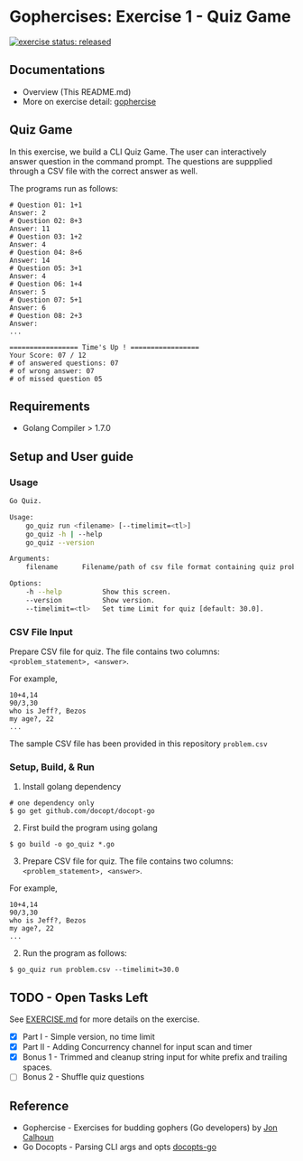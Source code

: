 # Gophercises: Exercise 1 - Quiz Game

[![exercise status: released](https://img.shields.io/badge/exercise%20status-released-green.svg?style=for-the-badge)](https://gophercises.com/exercises/quiz)

## Documentations

* Overview (This README.md)
* More on exercise detail: [gophercise](docs/EXERCISE.md)


## Quiz Game
In this exercise, we build a CLI Quiz Game. The user can interactively answer question in the command prompt. The questions are suppplied through a CSV file with the correct answer as well. 

The programs run as follows:

```
# Question 01: 1+1
Answer: 2
# Question 02: 8+3
Answer: 11
# Question 03: 1+2
Answer: 4
# Question 04: 8+6
Answer: 14
# Question 05: 3+1
Answer: 4
# Question 06: 1+4
Answer: 5
# Question 07: 5+1
Answer: 6
# Question 08: 2+3
Answer: 
...

================= Time's Up ! =================
Your Score: 07 / 12
# of answered questions: 07
# of wrong answer: 07
# of missed question 05
```

## Requirements
* Golang Compiler > 1.7.0

## Setup and User guide 

### Usage

``` bash
Go Quiz.

Usage:
	go_quiz run <filename> [--timelimit=<tl>]
	go_quiz -h | --help
	go_quiz --version

Arguments:
	filename      Filename/path of csv file format containing quiz problem-answer

Options:
	-h --help          Show this screen.
	--version          Show version.
	--timelimit=<tl>   Set time Limit for quiz [default: 30.0].
```

### CSV File Input

Prepare CSV file for quiz. The file contains two columns: `<problem_statement>, <answer>`. 

For example,
```csv
10+4,14
90/3,30
who is Jeff?, Bezos
my age?, 22
...
```
The sample CSV file has been provided in this repository `problem.csv`

### Setup, Build, & Run
1. Install golang dependency
```
# one dependency only
$ go get github.com/docopt/docopt-go
```

2. First build the program using golang
```
$ go build -o go_quiz *.go
```

3. Prepare CSV file for quiz. The file contains two columns: `<problem_statement>, <answer>`. 

For example,
```csv
10+4,14
90/3,30
who is Jeff?, Bezos
my age?, 22
...
```

2. Run the program as follows:
```
$ go_quiz run problem.csv --timelimit=30.0
```

## TODO - Open Tasks Left
See [EXERCISE.md](docs/EXERCISE.md) for more details on the exercise.
- [x] Part I  - Simple version, no time limit
- [x] Part II - Adding Concurrency channel for input scan and timer
- [x] Bonus 1 - Trimmed and cleanup string input for white prefix and trailing spaces.
- [ ] Bonus 2 - Shuffle quiz questions

## Reference
* Gophercise - Exercises for budding gophers (Go developers) by [Jon Calhoun](https://github.com/gophercises)
* Go Docopts - Parsing CLI args and opts [docopts-go](https://github.com/docopt/docopt.go) 
